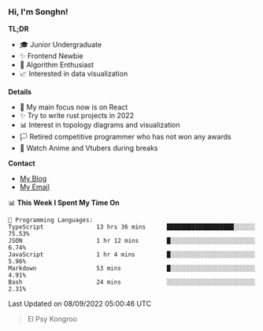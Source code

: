 ### Hi, I'm Songhn!

**TL;DR**

- 🎓 Junior Undergraduate
- ✨ Frontend Newbie
- 🎈 Algorithm Enthusiast
- 📈 Interested in data visualization

**Details**

- 🎯 My main focus now is on React
- ✨ Try to write rust projects in 2022
- 📊 Interest in topology diagrams and visualization
- 🏳️ Retired competitive programmer who has not won any awards
- 🍵 Watch Anime and Vtubers during breaks

**Contact**
- [My Blog](https://blog.songhn.com)
- [My Email](mailto:songhn233@gmail.com)

<!--START_SECTION:waka-->
📊 **This Week I Spent My Time On** 

```text
💬 Programming Languages: 
TypeScript               13 hrs 36 mins      ███████████████████░░░░░░   75.53% 
JSON                     1 hr 12 mins        █░░░░░░░░░░░░░░░░░░░░░░░░   6.74% 
JavaScript               1 hr 4 mins         █░░░░░░░░░░░░░░░░░░░░░░░░   5.96% 
Markdown                 53 mins             █░░░░░░░░░░░░░░░░░░░░░░░░   4.91% 
Bash                     24 mins             ░░░░░░░░░░░░░░░░░░░░░░░░░   2.31%

```


 Last Updated on 08/09/2022 05:00:46 UTC
<!--END_SECTION:waka-->

> El Psy Kongroo
